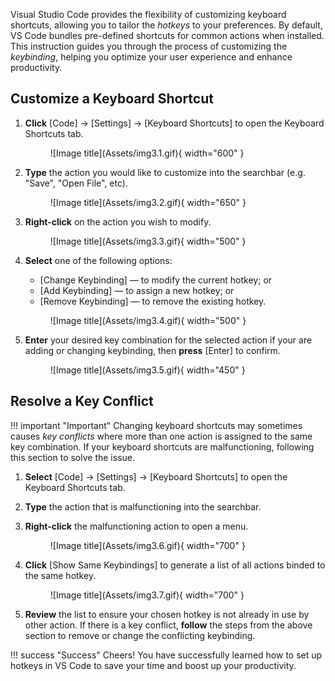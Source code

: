 Visual Studio Code provides the flexibility of customizing keyboard shortcuts, allowing you to tailor the <i>hotkeys</i> to your preferences. By default, VS Code bundles pre-defined shortcuts for common actions when installed. This instruction guides you through the process of customizing the <i>keybinding</i>, helping you optimize your user experience and enhance productivity.

## Customize a Keyboard Shortcut

1. **Click** [Code] → [Settings] → [Keyboard Shortcuts] to open the Keyboard Shortcuts tab.

    <figure markdown="span">
    ![Image title](Assets/img3.1.gif){ width="600" }
    </figure>

2. **Type** the action you would like to customize into the searchbar (e.g. "Save", "Open File", etc).
 
    <figure markdown="span">
    ![Image title](Assets/img3.2.gif){ width="650" }
    </figure>

3. **Right-click** on the action you wish to modify.

    <figure markdown="span">
    ![Image title](Assets/img3.3.gif){ width="500" }
    </figure>

4. **Select** one of the following options:
    - [Change Keybinding] — to modify the current hotkey; or
    - [Add Keybinding] — to assign a new hotkey; or
    - [Remove Keybinding] — to remove the existing hotkey.

    <figure markdown="span">
    ![Image title](Assets/img3.4.gif){ width="500" }
    </figure>

5. **Enter** your desired key combination for the selected action if your are adding or changing keybinding, then **press** [Enter] to confirm.

    <figure markdown="span">
    ![Image title](Assets/img3.5.gif){ width="450" }
    </figure>

## Resolve a Key Conflict

!!! important "Important"
    Changing keyboard shortcuts may sometimes causes <i>key conflicts</i> where more than one action is assigned to the same key combination. If your keyboard shortcuts are malfunctioning, following this section to solve the issue.

1. **Select** [Code] → [Settings] → [Keyboard Shortcuts] to open the Keyboard Shortcuts tab.

2. **Type** the action that is malfunctioning into the searchbar.

3. **Right-click** the malfunctioning action to open a menu.

    <figure markdown="span">
    ![Image title](Assets/img3.6.gif){ width="700" }
    </figure>

4. **Click** [Show Same Keybindings] to generate a list of all actions binded to the same hotkey.

    <figure markdown="span">
    ![Image title](Assets/img3.7.gif){ width="700" }
    </figure>

5. **Review** the list to ensure your chosen hotkey is not already in use by other action. If there is a key conflict, **follow** the steps from the above section to remove or change the conflicting keybinding.

!!! success "Success"
    Cheers! You have successfully learned how to set up hotkeys in VS Code to save your time and boost up your productivity.